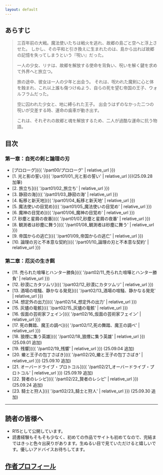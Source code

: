```yaml
---
layout: default
---
```




## あらすじ

> 三百年前の大戦。魔法使いたちは戦火を逃れ、故郷の島ごと空へと浮上させた。
> しかし、その平和と引き換えに生まれたのは、島から出れば故郷の記憶を失ってしまうという『呪い』だった。
> 
> 一人の少女、リナは、故郷を解放する使命を背負い、呪いを解く鍵を求めて外界へと旅立つ。
> 
> 旅の途中、彼女は一人の少年と出会う。
> それは、呪われた魔剣に心と体を蝕まれ、これ以上誰も傷つけぬよう、自らの死を望む帝国の王子、ウォルフラムだった。
> 
> 空に囚われた少女と、地に縛られた王子。
> 出会うはずのなかった二つの呪いが交差する時、運命の歯車が動き出す。
> 
> これは、それぞれの故郷と魂を解放するため、二人が過酷な運命に抗う物語。

## 目次

### 第一章：自死の剣と論理の刃
* [プロローグ]({{ '/part00/プロローグ' | relative_url }})
* [1. 光と影の誓い]({{ '/part01/01_光と影の誓い' | relative_url }})(25.09.28 加筆)
* [2. 旅立ち]({{ '/part01/02_旅立ち' | relative_url }})
* [3. 静寂の海]({{ '/part01/03_静寂の海' | relative_url }})
* [4. 転移と新天地]({{ '/part01/04_転移と新天地' | relative_url }})
* [5. 魔法使いの目覚め]({{ '/part01/05_魔法使いの目覚め' | relative_url }})
* [6. 魔神の目覚め]({{ '/part01/06_魔神の目覚め' | relative_url }})
* [7. 砂塵と星屑の夜番]({{ '/part01/07_砂塵と星屑の夜番' | relative_url }})
* [8. 観測者は砂塵に舞う]({{ '/part01/08_観測者は砂塵に舞う' | relative_url }})
* [9. 帝国からの逃亡]({{ '/part01/09_帝国からの逃亡' | relative_url }})
* [10. 論理の刃と不本意な契約]({{ '/part01/10_論理の刃と不本意な契約' | relative_url }})

### 第二章：厄災の生き餌
* [11. 売られた喧嘩とハンター勝負]({{ '/part02/11_売られた喧嘩とハンター勝負' | relative_url }})
* [12. 砂漠にカタツムリ]({{ '/part02/12_砂漠にカタツムリ' | relative_url }})
* [13. 酒場の喧騒、静かなる発見]({{ '/part02/13_酒場の喧騒、静かなる発見' | relative_url }})
* [14. 想定外の出力]({{ '/part02/14_想定外の出力' | relative_url }})
* [15. 灰燼の竜骸]({{ '/part02/15_灰燼の竜骸' | relative_url }})
* [16. 仮面の芸術家フェイン]({{ '/part02/16_仮面の芸術家フェイン' | relative_url }})
* [17. 死の舞踏、魔王の調べ]({{ '/part02/17_死の舞踏、魔王の調べ' | relative_url }})
* [18. 狼煙に集う英雄]({{ '/part02/18_狼煙に集う英雄' | relative_url }}) (25.09.01 追加)
* [19. 残響]({{ '/part02/19_残響' | relative_url }}) (25.09.04 追加)
* [20. 蠍と王子の包丁さばき]({{ '/part02/20_蠍と王子の包丁さばき' | relative_url }}) (25.09.10 追加)
* [21. オーバードライブ・プロトコル]({{ '/part02/21_オーバードライブ・プロトコル' | relative_url }}) (25.09.19 追加)
* [22. 賢者のレシピ]({{ '/part02/22_賢者のレシピ' | relative_url }}) (25.09.24 追加)
* [23. 騎士と狩人]({{ '/part02/23_騎士と狩人' | relative_url }}) (25.09.30 追加)

---


## 読者の皆様へ

* R15として公開しています。
* 読書経験もそもそも少なく、初めての作品でサイトも初めてなので、完結まではきっと色々出戻りがあります。生ぬるい目で見ていただけると嬉しいです。優しいアドバイスお待ちしてます。

## [作者プロフィール](./profile)